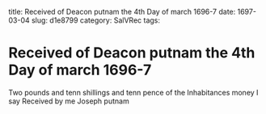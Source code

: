 title: Received of Deacon putnam the 4th Day of march 1696-7
date: 1697-03-04
slug: d1e8799
category: SalVRec
tags: 


<div markdown class="doc" id="d1e8799">


# Received of Deacon putnam the 4th Day of march 1696-7 

Two pounds and tenn shillings and tenn pence of the Inhabitances money I say Received by me Joseph putnam
</div>